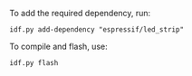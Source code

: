 To add the required dependency, run:
```
idf.py add-dependency "espressif/led_strip"
```

To compile and flash, use:
```
idf.py flash
```


